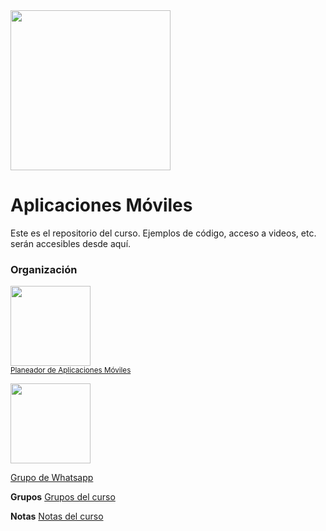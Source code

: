 <img width="256" src="https://www.icesi.edu.co/launiversidad/images/La_universidad/logo_icesi.png">

# Aplicaciones Móviles
Este es el repositorio del curso. Ejemplos de código, acceso a videos, etc. serán accesibles desde aquí.



### Organización
<a href="https://miro.com/app/board/o9J_l2waJG0="><img width="128" src="https://store-images.s-microsoft.com/image/apps.59334.13959754522315136.c4ea2415-8e3c-42bf-8f77-e885eb7c11a1.be6eacf3-e0b4-4478-9abc-47192806c1b5?mode=scale&q=90&h=300&w=300"></a><br>
<a href="https://miro.com/app/board/o9J_l2waJG0="><small>Planeador de Aplicaciones Móviles</small></a>



<a href="https://chat.whatsapp.com/EghTqNNMnuLGiexQnVnXko"><img src="https://upload.wikimedia.org/wikipedia/commons/thumb/6/6b/WhatsApp.svg/479px-WhatsApp.svg.png" width="128"></a><br>

<a href="https://chat.whatsapp.com/EghTqNNMnuLGiexQnVnXko">Grupo de Whatsapp</a>


<b>Grupos</b>
<a href="https://docs.google.com/spreadsheets/d/1xm16OfON1tC9PMfzrxQ4t3njNc5nBKdqwcbSh-F2WLo/edit?usp=sharing">Grupos del curso</a>

<b>Notas</b>
<a href="https://docs.google.com/spreadsheets/d/1J5pnPgUrKGLqB9dseHkyrpaidmOMUJbsaVgkUpu7ReI/edit?usp=sharing">Notas del curso</a>
